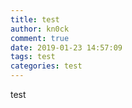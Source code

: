```yaml
---
title: test
author: kn0ck
comment: true
date: 2019-01-23 14:57:09
tags: test
categories: test
---
```



test
